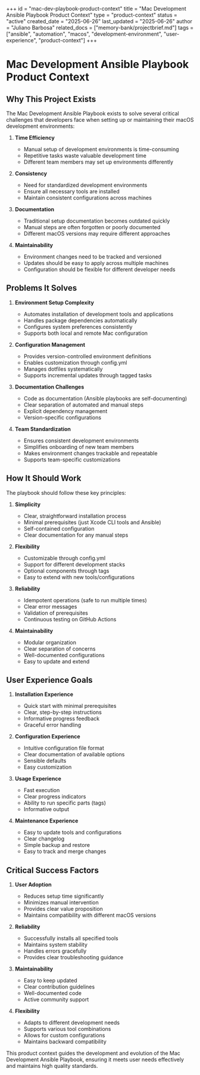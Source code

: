 +++
id = "mac-dev-playbook-product-context"
title = "Mac Development Ansible Playbook Product Context"
type = "product-context"
status = "active"
created_date = "2025-06-26"
last_updated = "2025-06-26"
author = "Juliano Barbosa"
related_docs = ["memory-bank/projectbrief.md"]
tags = ["ansible", "automation", "macos", "development-environment", "user-experience", "product-context"]
+++

# Mac Development Ansible Playbook Product Context

## Why This Project Exists

The Mac Development Ansible Playbook exists to solve several critical challenges that developers face when setting up or maintaining their macOS development environments:

1. **Time Efficiency**
   - Manual setup of development environments is time-consuming
   - Repetitive tasks waste valuable development time
   - Different team members may set up environments differently

2. **Consistency**
   - Need for standardized development environments
   - Ensure all necessary tools are installed
   - Maintain consistent configurations across machines

3. **Documentation**
   - Traditional setup documentation becomes outdated quickly
   - Manual steps are often forgotten or poorly documented
   - Different macOS versions may require different approaches

4. **Maintainability**
   - Environment changes need to be tracked and versioned
   - Updates should be easy to apply across multiple machines
   - Configuration should be flexible for different developer needs

## Problems It Solves

1. **Environment Setup Complexity**
   - Automates installation of development tools and applications
   - Handles package dependencies automatically
   - Configures system preferences consistently
   - Supports both local and remote Mac configuration

2. **Configuration Management**
   - Provides version-controlled environment definitions
   - Enables customization through config.yml
   - Manages dotfiles systematically
   - Supports incremental updates through tagged tasks

3. **Documentation Challenges**
   - Code as documentation (Ansible playbooks are self-documenting)
   - Clear separation of automated and manual steps
   - Explicit dependency management
   - Version-specific configurations

4. **Team Standardization**
   - Ensures consistent development environments
   - Simplifies onboarding of new team members
   - Makes environment changes trackable and repeatable
   - Supports team-specific customizations

## How It Should Work

The playbook should follow these key principles:

1. **Simplicity**
   - Clear, straightforward installation process
   - Minimal prerequisites (just Xcode CLI tools and Ansible)
   - Self-contained configuration
   - Clear documentation for any manual steps

2. **Flexibility**
   - Customizable through config.yml
   - Support for different development stacks
   - Optional components through tags
   - Easy to extend with new tools/configurations

3. **Reliability**
   - Idempotent operations (safe to run multiple times)
   - Clear error messages
   - Validation of prerequisites
   - Continuous testing on GitHub Actions

4. **Maintainability**
   - Modular organization
   - Clear separation of concerns
   - Well-documented configurations
   - Easy to update and extend

## User Experience Goals

1. **Installation Experience**
   - Quick start with minimal prerequisites
   - Clear, step-by-step instructions
   - Informative progress feedback
   - Graceful error handling

2. **Configuration Experience**
   - Intuitive configuration file format
   - Clear documentation of available options
   - Sensible defaults
   - Easy customization

3. **Usage Experience**
   - Fast execution
   - Clear progress indicators
   - Ability to run specific parts (tags)
   - Informative output

4. **Maintenance Experience**
   - Easy to update tools and configurations
   - Clear changelog
   - Simple backup and restore
   - Easy to track and merge changes

## Critical Success Factors

1. **User Adoption**
   - Reduces setup time significantly
   - Minimizes manual intervention
   - Provides clear value proposition
   - Maintains compatibility with different macOS versions

2. **Reliability**
   - Successfully installs all specified tools
   - Maintains system stability
   - Handles errors gracefully
   - Provides clear troubleshooting guidance

3. **Maintainability**
   - Easy to keep updated
   - Clear contribution guidelines
   - Well-documented code
   - Active community support

4. **Flexibility**
   - Adapts to different development needs
   - Supports various tool combinations
   - Allows for custom configurations
   - Maintains backward compatibility

This product context guides the development and evolution of the Mac Development Ansible Playbook, ensuring it meets user needs effectively and maintains high quality standards.